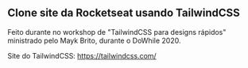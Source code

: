 ## Clone site da Rocketseat usando TailwindCSS

Feito durante no workshop de "TailwindCSS para designs rápidos" ministrado pelo Mayk Brito, durante o DoWhile 2020.

Site do TailwindCSS: <https://tailwindcss.com/>



